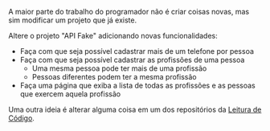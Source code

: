 A maior parte do trabalho do programador não é criar coisas novas, mas sim modificar um projeto que já existe.

Altere o projeto "API Fake" adicionando novas funcionalidades:

- Faça com que seja possível cadastrar mais de um telefone por pessoa
- Faça com que seja possível cadastrar as profissões de uma pessoa
    - Uma mesma pessoa pode ter mais de uma profissão
    - Pessoas diferentes podem ter a mesma profissão
- Faça uma página que exiba a lista de todas as profissões e as pessoas que exercem aquela profissão

Uma outra ideia é alterar alguma coisa em um dos repositórios da [Leitura de Código](./leitura.md).
